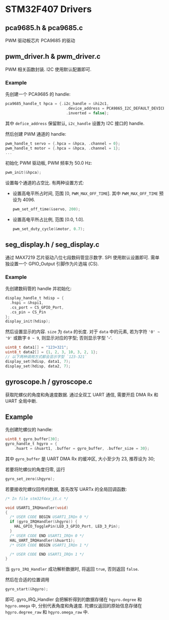 # STM32F407 Drivers

## pca9685.h & pca9685.c

PWM 驱动板芯片 PCA9685 的驱动

## pwm_driver.h & pwm_driver.c

PWM 相关函数封装. I2C 使用默认配置即可.

### Example

先创建一个 PCA9685 的 handle:

```c
pca9685_handle_t hpca = {.i2c_handle = &hi2c1,
                           .device_address = PCA9865_I2C_DEFAULT_DEVICE_ADDRESS,
                           .inverted = false};
```

其中 `defice_address` 保留默认, `i2c_handle` 设置为 I2C 接口的 handle.

然后创建 PWM 通道的 handle:

```c
pwm_handle_t servo = {.hpca = &hpca, .channel = 0};
pwm_handle_t motor = {.hpca = &hpca, .channel = 1};
...
```

初始化 PWM 驱动板, PWM 频率为 50.0 Hz:

```c
pwm_init(&hpca);
```

设置每个通道的占空比. 有两种设置方式:

- 设置高电平所占时间, 范围 [0, `PWM_MAX_OFF_TIME`]. 其中 `PWM_MAX_OFF_TIME` 预设为 4096.
  ```c
  pwm_set_off_time(&servo, 200);
  ```
- 设置高电平所占比例, 范围 [0.0, 1.0].
  ```c
  pwm_set_duty_cycle(&motor, 0.7);
  ```

## seg_display.h / seg_display.c

通过 MAX7219 芯片驱动八位七段数码管显示数字. SPI 使用默认设置即可. 需单独设置一个 GPIO_Output 引脚作为片选端 (CS).

### Example

先创建数码管的 handle 并初始化:

```c
display_handle_t hdisp = {
  .hspi = &hspi1,
  .cs_port = CS_GPIO_Port,
  .cs_pin = CS_Pin
};
display_init(hdisp);
```

然后设置显示的内容. `size` 为 `data` 的长度. 对于 `data` 中的元素, 若为字符 `'0' ~ '9'` 或数字 `0 ~ 9`, 则显示对应的字型; 否则显示字型 '-'.

```c
uint8_t data1[] = "123+321";
uint8_t data2[] = {1, 2, 3, 10, 3, 2, 1};
// 以下两种调用方式都会显示字型 `123-321`
display_set(hdisp, data1, 7);
display_set(hdisp, data2, 7);
```

## gyroscope.h / gyroscope.c

获取陀螺仪的角度和角速度数据. 通过全双工 UART 通信, 需要开启 DMA Rx 和 UART 全局中断.

## Example

先创建陀螺仪的 handle:

```c
uint8_t gyro_buffer[30];
gyro_handle_t hgyro = {
    .huart = &huart1, .buffer = gyro_buffer, .buffer_size = 30};
```

其中 `gyro_buffer` 是 UART DMA Rx 的缓冲区, 大小至少为 23, 推荐设为 30;

若要将陀螺仪的角度归零, 运行

```c
gyro_set_zero(&hgyro);
```

若要接收陀螺仪回传的数据, 首先改写 UARTx 的全局回调函数:

```c
/* In file stm32f4xx_it.c */

void USART1_IRQHandler(void)
{
  /* USER CODE BEGIN USART1_IRQn 0 */
  if (gyro_IRQHandler(&hgyro)) {
    HAL_GPIO_TogglePin(LED_3_GPIO_Port, LED_3_Pin);
  }
  /* USER CODE END USART1_IRQn 0 */
  HAL_UART_IRQHandler(&huart1);
  /* USER CODE BEGIN USART1_IRQn 1 */

  /* USER CODE END USART1_IRQn 1 */
}
```

当 `gyro_IRQ_Handler` 成功解析数据时, 将返回 `true`, 否则返回 `false`.

然后在合适的位置调用

```c
gyro_start(&hgyro);
```

即可. gyro_IRQ_Handler 会把解析得到的数据存储在 `hgyro.degree` 和 `hgyro.omega` 中, 分别代表角度和角速度. 陀螺仪返回的原始信息存储在 `hgyro.degree_raw` 和 `hgyro.omega_raw` 中.
